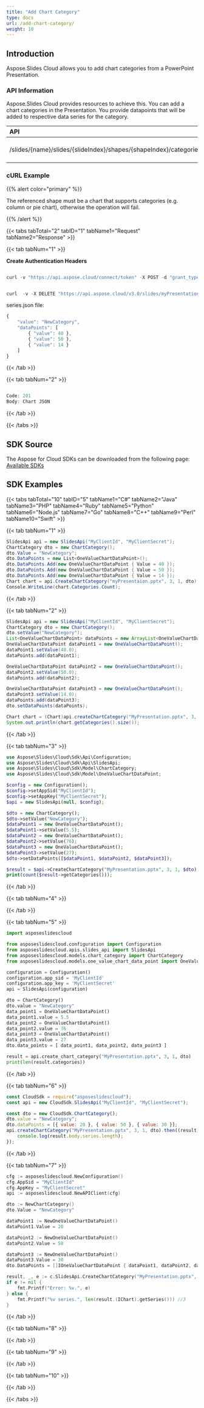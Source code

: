 ```yaml
---
title: "Add Chart Category"
type: docs
url: /add-chart-category/
weight: 10
---
```


## **Introduction**
Aspose.Slides Cloud allows you to add chart categories from a PowerPoint Presentation. 
### **API Information**
Aspose.Slides Cloud provides resources to achieve this. You can add a chart categories in the Presentation. You provide datapoints that will be added to respective data series for the category.

|**API**|**Type**|**Description**|**Resource**|
| :- | :- | :- | :- |
|/slides/{name}/slides/{slideIndex}/shapes/{shapeIndex}/categories|POST|Add the chart category|[CreateChartCategory](https://apireference.aspose.cloud/slides/#/Chart/CreateChartCategory)|
### **cURL Example**
{{% alert color="primary" %}}

The referenced shape must be a chart that supports categories (e.g. column or pie chart), otherwise the operation will fail.

{{% /alert %}}

{{< tabs tabTotal="2" tabID="1" tabName1="Request" tabName2="Response" >}}

{{< tab tabNum="1" >}}

**Create Authentication Headers**

```java

curl -v "https://api.aspose.cloud/connect/token" -X POST -d "grant_type=client_credentials&client_id=XXXX&client_secret=XXXX-XX" -H "Content-Type: application/x-www-form-urlencoded" -H "Accept: application/json"

```

```java

curl  -v -X DELETE "https://api.aspose.cloud/v3.0/slides/myPresentation.pptx/slides/1/shapes/2/categories" -d @"categories.json" -H "Content-Type: text/json" -H "Authorization: Bearer [Access Token]

```

series.json file:
```javascript
{
    "value": "NewCategory",
    "dataPoints": [
        { "value": 40 },
        { "value": 50 },
        { "value": 14 }
    ]
}
```

{{< /tab >}}

{{< tab tabNum="2" >}}

```java

Code: 201
Body: Chart JSON

```

{{< /tab >}}

{{< /tabs >}}
## **SDK Source**
The Aspose for Cloud SDKs can be downloaded from the following page: [Available SDKs](/slides/available-sdks/)
## **SDK Examples**
{{< tabs tabTotal="10" tabID="5" tabName1="C#" tabName2="Java" tabName3="PHP" tabName4="Ruby" tabName5="Python" tabName6="Node.js" tabName7="Go" tabName8="C++" tabName9="Perl" tabName10="Swift" >}}

{{< tab tabNum="1" >}}

```csharp
SlidesApi api = new SlidesApi("MyClientId", "MyClientSecret");
ChartCategory dto = new ChartCategory();
dto.Value = "NewCategory";
dto.DataPoints = new List<OneValueChartDataPoint>();
dto.DataPoints.Add(new OneValueChartDataPoint { Value = 40 });
dto.DataPoints.Add(new OneValueChartDataPoint { Value = 50 });
dto.DataPoints.Add(new OneValueChartDataPoint { Value = 14 });
Chart chart = api.CreateChartCategory("myPresentaion.pptx", 3, 1, dto);
Console.WriteLine(chart.Categories.Count);
```

{{< /tab >}}

{{< tab tabNum="2" >}}

```java
SlidesApi api = new SlidesApi("MyClientId", "MyClientSecret");
ChartCategory dto = new ChartCategory();
dto.setValue("NewCategory");
List<OneValueChartDataPoint> dataPoints = new ArrayList<OneValueChartDataPoint>();
OneValueChartDataPoint dataPoint1 = new OneValueChartDataPoint();
dataPoint1.setValue(40.0);
dataPoints.add(dataPoint1);

OneValueChartDataPoint dataPoint2 = new OneValueChartDataPoint();
dataPoint2.setValue(50.0);
dataPoints.add(dataPoint2);

OneValueChartDataPoint dataPoint3 = new OneValueChartDataPoint();
dataPoint3.setValue(14.0);
dataPoints.add(dataPoint3);
dto.setDataPoints(dataPoints);

Chart chart = (Chart)api.createChartCategory("MyPresentation.pptx", 3, 1, dto, null, null, null);
System.out.println(chart.getCategories().size());
```

{{< /tab >}}

{{< tab tabNum="3" >}}

```php
use Aspose\Slides\Cloud\Sdk\Api\Configuration;
use Aspose\Slides\Cloud\Sdk\Api\SlidesApi;
use Aspose\Slides\Cloud\Sdk\Model\ChartCategory;
use Aspose\Slides\Cloud\Sdk\Model\OneValueChartDataPoint;

$config = new Configuration();
$config->setAppSid("MyClientId");
$config->setAppKey("MyClientSecret");
$api = new SlidesApi(null, $config);

$dto = new ChartCategory();
$dto->setValue("NewCategory");
$dataPoint1 = new OneValueChartDataPoint();
$dataPoint1->setValue(5.5);
$dataPoint2 = new OneValueChartDataPoint();
$dataPoint2->setValue(76);
$dataPoint3 = new OneValueChartDataPoint();
$dataPoint3->setValue(27);
$dto->setDataPoints([$dataPoint1, $dataPoint2, $dataPoint3]);

$result = $api->CreateChartCategory("MyPresentation.pptx", 3, 1, $dto);
print(count($result->getCategories()));
```

{{< /tab >}}

{{< tab tabNum="4" >}}

{{< /tab >}}

{{< tab tabNum="5" >}}

```python
import asposeslidescloud

from asposeslidescloud.configuration import Configuration
from asposeslidescloud.apis.slides_api import SlidesApi
from asposeslidescloud.models.chart_category import ChartCategory
from asposeslidescloud.models.one_value_chart_data_point import OneValueChartDataPoint

configuration = Configuration()
configuration.app_sid = 'MyClientId'
configuration.app_key = 'MyClientSecret'
api = SlidesApi(configuration)

dto = ChartCategory()
dto.value = "NewCategory"
data_point1 = OneValueChartDataPoint()
data_point1.value = 5.5
data_point2 = OneValueChartDataPoint()
data_point2.value = 76
data_point3 = OneValueChartDataPoint()
data_point3.value = 27
dto.data_points = [ data_point1, data_point2, data_point3 ]

result = api.create_chart_category("MyPresentation.pptx", 3, 1, dto)
print(len(result.categories))
```

{{< /tab >}}

{{< tab tabNum="6" >}}

```javascript
const CloudSdk = require("asposeslidescloud");
const api = new CloudSdk.SlidesApi("MyClientId", "MyClientSecret");

const dto = new CloudSdk.ChartCategory();
dto.value = "NewCategory";
dto.dataPoints = [{ value: 20 }, { value: 50 }, { value: 30 }];
api.createChartCategory("MyPresentation.pptx", 3, 1, dto).then((result) => {
    console.log(result.body.series.length);
});
```

{{< /tab >}}

{{< tab tabNum="7" >}}

```go
cfg := asposeslidescloud.NewConfiguration()
cfg.AppSid = "MyClientId"
cfg.AppKey = "MyClientSecret"
api := asposeslidescloud.NewAPIClient(cfg)

dto := NewChartCategory()
dto.Value = "NewCategory"

dataPoint1 := NewOneValueChartDataPoint()
dataPoint1.Value = 20

dataPoint2 := NewOneValueChartDataPoint()
dataPoint2.Value = 50

dataPoint3 := NewOneValueChartDataPoint()
dataPoint3.Value = 30
dto.DataPoints = []IOneValueChartDataPoint { dataPoint1, dataPoint2, dataPoint3 }

result, _, e := c.SlidesApi.CreateChartCategory("MyPresentation.pptx", 3, 1, dto, "", "", "")
if e != nil {
    fmt.Printf("Error: %v.", e)
} else {
    fmt.Printf("%v series.", len(result.(IChart).getSeries())) //3
}
```

{{< /tab >}}

{{< tab tabNum="8" >}}

{{< /tab >}}

{{< tab tabNum="9" >}}

{{< /tab >}}

{{< tab tabNum="10" >}}

{{< /tab >}}

{{< /tabs >}}
